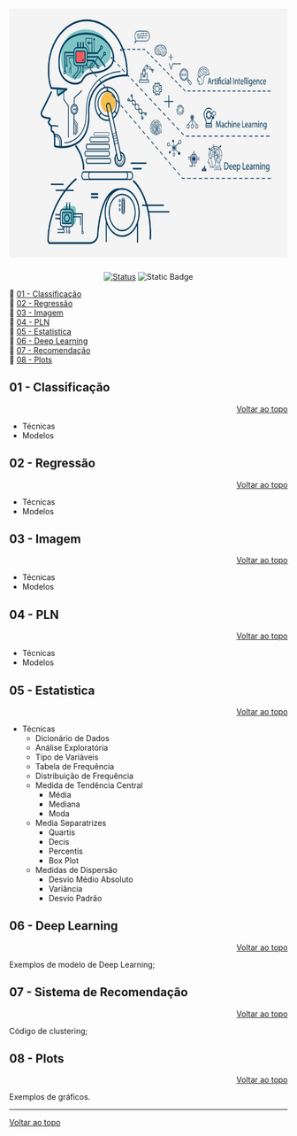 <a id="topo"></a>
<h1 align="center">
  <img src="image/ml.jpeg" alt="machine-learning" width=720px height=450px >
  <br>
  <!-- Estudo de Caso -->
</h1>

<div align="center">

<!-- [![Status](https://img.shields.io/badge/version-1.0-blue)]() -->
[![Status](https://img.shields.io/badge/status-active-success.svg)]()
![Static Badge](https://img.shields.io/badge/Machine%20Learning-blue)

</div>


📂 [01 - Classificação](#1)<br>
📂 [02 - Regressão](#2)<br>
📂 [03 - Imagem](#3)<br>
📂 [04 - PLN](#4)<br>
📂 [05 - Estatistica](#5)<br>
📂 [06 - Deep Learning](#6)<br>
📂 [07 - Recomendação](#7)<br>
📂 [08 - Plots](#8)<br>


<a id="1"></a>

## 01 - Classificação

<div align="right">
    <a href="#topo">Voltar ao topo</a>
</div>

- Técnicas
- Modelos

<a id="2"></a>

## 02 - Regressão

<div align="right">
    <a href="#topo">Voltar ao topo</a>
</div>

- Técnicas
- Modelos

<a id="3"></a>

## 03 - Imagem

<div align="right">
    <a href="#topo">Voltar ao topo</a>
</div>

- Técnicas
- Modelos

<a id="4"></a>

## 04 - PLN

<div align="right">
    <a href="#topo">Voltar ao topo</a>
</div>

- Técnicas
- Modelos

<a id="5"></a>

## 05 - Estatistica

<div align="right">
    <a href="#topo">Voltar ao topo</a>
</div>

- Técnicas
  * Dicionário de Dados
  * Análise Exploratória
  * Tipo de Variáveis
  * Tabela de Frequência
  * Distribuição de Frequência
  * Medida de Tendência Central
    * Média
    * Mediana
    * Moda
  * Media Separatrizes
    * Quartis
    * Decis
    * Percentis
    * Box Plot
  * Medidas de Dispersão
    * Desvio Médio Absoluto
    * Variância
    * Desvio Padrão

<a id="6"></a>

## 06 - Deep Learning

<div align="right">
    <a href="#topo">Voltar ao topo</a>
</div>


Exemplos de modelo de Deep Learning;


<a id="7"></a>

## 07 - Sistema de Recomendação

<div align="right">
    <a href="#topo">Voltar ao topo</a>
</div>

Código de clustering;


<a id="8"></a>

## 08 - Plots

<div align="right">
    <a href="#topo">Voltar ao topo</a>
</div>

Exemplos de gráficos.

***
<div align="left">
    <a href="#topo">Voltar ao topo</a>
</div>
